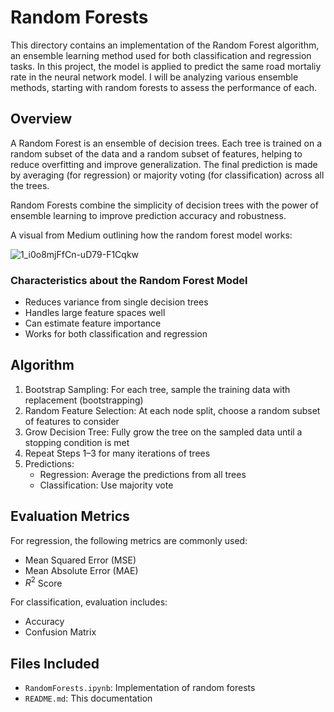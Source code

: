 # Random Forests

This directory contains an implementation of the Random Forest algorithm, an ensemble learning method used for both classification and regression tasks. In this project, the model is applied to predict the same road mortaliy rate in the neural network model. I will be analyzing various ensemble methods, starting with random forests to assess the performance of each.

## Overview

A Random Forest is an ensemble of decision trees. Each tree is trained on a random subset of the data and a random subset of features, helping to reduce overfitting and improve generalization. The final prediction is made by averaging (for regression) or majority voting (for classification) across all the trees.

Random Forests combine the simplicity of decision trees with the power of ensemble learning to improve prediction accuracy and robustness.

A visual from Medium outlining how the random forest model works:

![1_i0o8mjFfCn-uD79-F1Cqkw](https://github.com/user-attachments/assets/34838461-ee45-40e5-8495-2d455d4cb442)

### Characteristics about the Random Forest Model

- Reduces variance from single decision trees
- Handles large feature spaces well
- Can estimate feature importance
- Works for both classification and regression

## Algorithm

1. Bootstrap Sampling: For each tree, sample the training data with replacement (bootstrapping)
2. Random Feature Selection: At each node split, choose a random subset of features to consider
3. Grow Decision Tree: Fully grow the tree on the sampled data until a stopping condition is met
4. Repeat Steps 1–3 for many iterations of trees
5. Predictions:
   - Regression: Average the predictions from all trees
   - Classification: Use majority vote

## Evaluation Metrics

For regression, the following metrics are commonly used:
- Mean Squared Error (MSE)
- Mean Absolute Error (MAE)
- ${R}^{2}$ Score

For classification, evaluation includes:
- Accuracy
- Confusion Matrix

## Files Included

- `RandomForests.ipynb`: Implementation of random forests
- `README.md`: This documentation
